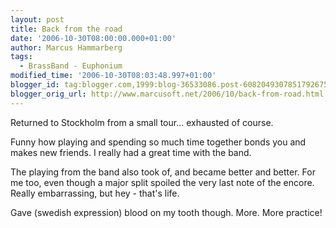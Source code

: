 ```yaml
---
layout: post
title: Back from the road
date: '2006-10-30T08:00:00.000+01:00'
author: Marcus Hammarberg
tags:
  - BrassBand - Euphonium
modified_time: '2006-10-30T08:03:48.997+01:00'
blogger_id: tag:blogger.com,1999:blog-36533086.post-6082049307851792675
blogger_orig_url: http://www.marcusoft.net/2006/10/back-from-road.html
---
```


Returned to Stockholm from a small tour... exhausted of course.

Funny how playing and spending so much time together bonds you and makes
new friends. I really had a great time with the band.

The playing from the band also took of, and became better and better.
For me too, even though a major split spoiled the very last note of the
encore. Really embarrassing, but hey - that's
life.

Gave (swedish expression) blood on my
tooth though. More. More practice!
